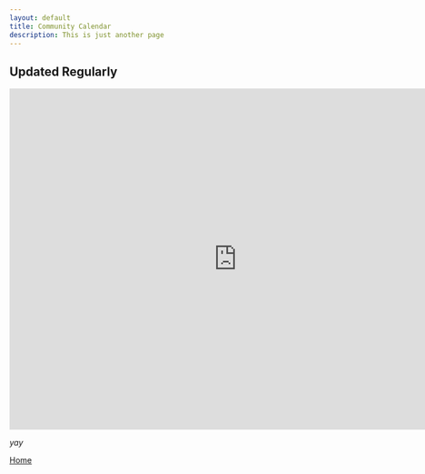 ```yaml
---
layout: default
title: Community Calendar
description: This is just another page
---
```


## Updated Regularly

<iframe 
src="https://calendar.google.com/calendar/embed?src=8e29hljvcr0ecgvm8rek7h7su0%40group.calendar.google.com&ctz=America%2FChicago" 
style="border: 0" width="800" height="600" frameborder="0" scrolling="no"></iframe>


_yay_

[Home](./)
